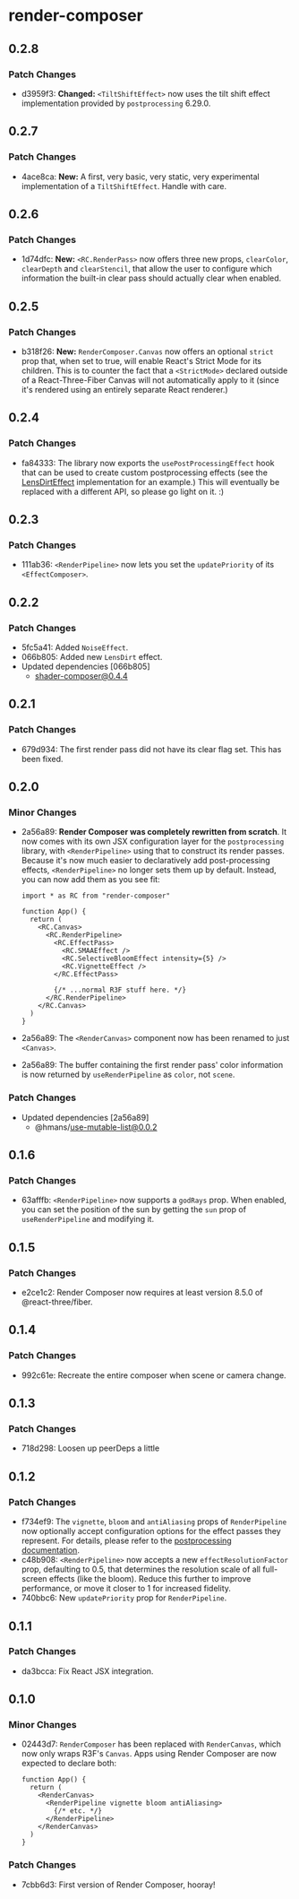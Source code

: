 # render-composer

## 0.2.8

### Patch Changes

- d3959f3: **Changed:** `<TiltShiftEffect>` now uses the tilt shift effect implementation provided by `postprocessing` 6.29.0.

## 0.2.7

### Patch Changes

- 4ace8ca: **New:** A first, very basic, very static, very experimental implementation of a `TiltShiftEffect`. Handle with care.

## 0.2.6

### Patch Changes

- 1d74dfc: **New:** `<RC.RenderPass>` now offers three new props, `clearColor`, `clearDepth` and `clearStencil`, that allow the user to configure which information the built-in clear pass should actually clear when enabled.

## 0.2.5

### Patch Changes

- b318f26: **New:** `RenderComposer.Canvas` now offers an optional `strict` prop that, when set to true, will enable React's Strict Mode for its children. This is to counter the fact that a `<StrictMode>` declared outside of a React-Three-Fiber Canvas will not automatically apply to it (since it's rendered using an entirely separate React renderer.)

## 0.2.4

### Patch Changes

- fa84333: The library now exports the `usePostProcessingEffect` hook that can be used to create custom postprocessing effects (see the [LensDirtEffect](https://github.com/hmans/composer-suite/blob/ea4310f08ce5693e5fac4e6e59e97bf6fffa0144/packages/render-composer/src/effects/LensDirtEffect.tsx) implementation for an example.) This will eventually be replaced with a different API, so please go light on it. :)

## 0.2.3

### Patch Changes

- 111ab36: `<RenderPipeline>` now lets you set the `updatePriority` of its `<EffectComposer>`.

## 0.2.2

### Patch Changes

- 5fc5a41: Added `NoiseEffect`.
- 066b805: Added new `LensDirt` effect.
- Updated dependencies [066b805]
  - shader-composer@0.4.4

## 0.2.1

### Patch Changes

- 679d934: The first render pass did not have its clear flag set. This has been fixed.

## 0.2.0

### Minor Changes

- 2a56a89: **Render Composer was completely rewritten from scratch**. It now comes with its own JSX configuration layer for the `postprocessing` library, with `<RenderPipeline>` using that to construct its render passes. Because it's now much easier to declaratively add post-processing effects, `<RenderPipeline>` no longer sets them up by default. Instead, you can now add them as you see fit:

  ```tsx
  import * as RC from "render-composer"

  function App() {
    return (
      <RC.Canvas>
        <RC.RenderPipeline>
          <RC.EffectPass>
            <RC.SMAAEffect />
            <RC.SelectiveBloomEffect intensity={5} />
            <RC.VignetteEffect />
          </RC.EffectPass>

          {/* ...normal R3F stuff here. */}
        </RC.RenderPipeline>
      </RC.Canvas>
    )
  }
  ```

- 2a56a89: The `<RenderCanvas>` component now has been renamed to just `<Canvas>`.
- 2a56a89: The buffer containing the first render pass' color information is now returned by `useRenderPipeline` as `color`, not `scene`.

### Patch Changes

- Updated dependencies [2a56a89]
  - @hmans/use-mutable-list@0.0.2

## 0.1.6

### Patch Changes

- 63afffb: `<RenderPipeline>` now supports a `godRays` prop. When enabled, you can set the position of the sun by getting the `sun` prop of `useRenderPipeline` and modifying it.

## 0.1.5

### Patch Changes

- e2ce1c2: Render Composer now requires at least version 8.5.0 of @react-three/fiber.

## 0.1.4

### Patch Changes

- 992c61e: Recreate the entire composer when scene or camera change.

## 0.1.3

### Patch Changes

- 718d298: Loosen up peerDeps a little

## 0.1.2

### Patch Changes

- f734ef9: The `vignette`, `bloom` and `antiAliasing` props of `RenderPipeline` now optionally accept configuration options for the effect passes they represent. For details, please refer to the [postprocessing documentation](https://pmndrs.github.io/postprocessing/public/docs/).
- c48b908: `<RenderPipeline>` now accepts a new `effectResolutionFactor` prop, defaulting to 0.5, that determines the resolution scale of all full-screen effects (like the bloom). Reduce this further to improve performance, or move it closer to 1 for increased fidelity.
- 740bbc6: New `updatePriority` prop for `RenderPipeline`.

## 0.1.1

### Patch Changes

- da3bcca: Fix React JSX integration.

## 0.1.0

### Minor Changes

- 02443d7: `RenderComposer` has been replaced with `RenderCanvas`, which now only wraps R3F's `Canvas`. Apps using Render Composer are now expected to declare both:

  ```tsx
  function App() {
    return (
      <RenderCanvas>
        <RenderPipeline vignette bloom antiAliasing>
          {/* etc. */}
        </RenderPipeline>
      </RenderCanvas>
    )
  }
  ```

### Patch Changes

- 7cbb6d3: First version of Render Composer, hooray!

